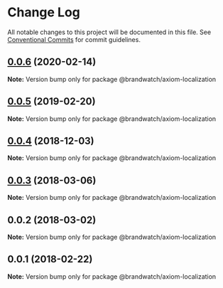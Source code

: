 # Change Log

All notable changes to this project will be documented in this file.
See [Conventional Commits](https://conventionalcommits.org) for commit guidelines.

## [0.0.6](https://github.com/BrandwatchLtd/axiom-react/compare/@brandwatch/axiom-localization@0.0.5...@brandwatch/axiom-localization@0.0.6) (2020-02-14)

**Note:** Version bump only for package @brandwatch/axiom-localization





## [0.0.5](https://github.com/tomru/axiom/compare/@brandwatch/axiom-localization@0.0.4...@brandwatch/axiom-localization@0.0.5) (2019-02-20)

**Note:** Version bump only for package @brandwatch/axiom-localization





## [0.0.4](https://github.com/larister/axiom/compare/@brandwatch/axiom-localization@0.0.3...@brandwatch/axiom-localization@0.0.4) (2018-12-03)

**Note:** Version bump only for package @brandwatch/axiom-localization





<a name="0.0.3"></a>
## [0.0.3](https://github.com/HHogg/axiom/compare/@brandwatch/axiom-localization@0.0.2...@brandwatch/axiom-localization@0.0.3) (2018-03-06)




**Note:** Version bump only for package @brandwatch/axiom-localization

<a name="0.0.2"></a>
## 0.0.2 (2018-03-02)




**Note:** Version bump only for package @brandwatch/axiom-localization

<a name="0.0.1"></a>
## 0.0.1 (2018-02-22)




**Note:** Version bump only for package @brandwatch/axiom-localization
